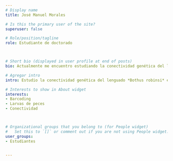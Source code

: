 ```yaml
---
# Display name
title: José Manuel Morales

# Is this the primary user of the site?
superuser: false

# Role/position/tagline
role: Estudiante de doctorado



# Short bio (displayed in user profile at end of posts)
bio: Actualmente me encuentro estudiando la conectividad genética del lenguado *Bothus robinsi* en el Golfo de México, utilizando RADseq

# Agregar intro
intro: Estudio la conectividad genética del lenguado *Bothus robinsi* en el Golfo de México, utilizando RADseq

# Interests to show in About widget
interests: 
- Barcoding
- Larvas de peces
- Conectividad



# Organizational groups that you belong to (for People widget)
#   Set this to `[]` or comment out if you are not using People widget.
user_groups:
- Estudiantes


---
```


